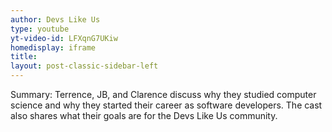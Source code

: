 ```yaml
---
author: Devs Like Us
type: youtube
yt-video-id: LFXqnG7UKiw
homedisplay: iframe
title: 
layout: post-classic-sidebar-left 
---
```

Summary: Terrence, JB, and Clarence discuss why they studied computer science and why they started their career as software developers. The cast also shares what their goals are for the Devs Like Us community.  
